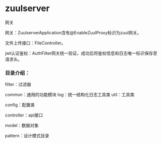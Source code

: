 # zuulserver
网关

网关：ZuulserverApplication含有@EnableZuulProxy标识为zuul网关。

文件上传接口：FileController。

jwt认证鉴权：AuthFilter网关统一验证，成功后将鉴权信息和日志唯一标识保存至请求头。

### 目录介绍：

filter：过滤器

common：通用的功能模块 log：统一结构化日志工具类 util：工具类

config：配置类

controller：api接口

model：数据对象

pattern：设计模式目录